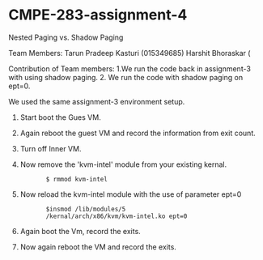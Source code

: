 # CMPE-283-assignment-4

Nested Paging vs. Shadow Paging

Team Members:
Tarun Pradeep Kasturi (015349685)
Harshit Bhoraskar (

Contribution of Team members:
1.We run the code back in assignment-3 with using shadow paging.
2. We run the code with shadow paging on ept=0.

We used the same assignment-3 environment setup.

1. Start boot the Gues VM.
2. Again reboot the guest VM and record the information from exit count.
3. Turn off Inner VM.
4. Now remove the 'kvm-intel' module from your existing kernal.

              $ rmmod kvm-intel
         
5. Now reload the kvm-intel module with the use of parameter ept=0

              $insmod /lib/modules/5
              /kernal/arch/x86/kvm/kvm-intel.ko ept=0
              
 6. Again boot the Vm, record the exits.
 7. Now again reboot the VM and record the exits.             
